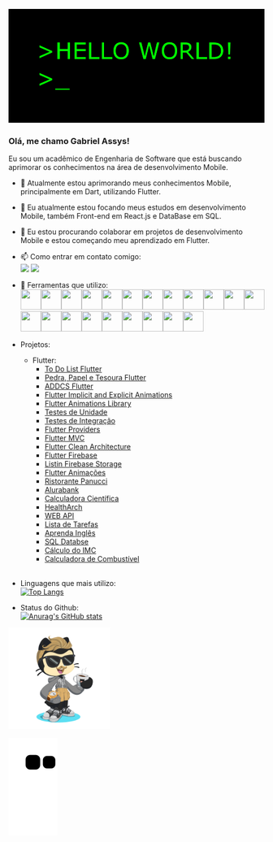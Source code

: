 ![gif](https://github.com/GABRIEL-ASSYS/Octocat/blob/main/68747470733a2f2f692e696d6775722e636f6d2f624841384b45372e676966.gif)
### Olá, me chamo Gabriel Assys!
Eu sou um acadêmico de Engenharia de Software que está buscando aprimorar os conhecimentos na área de desenvolvimento Mobile.
- 🔭 Atualmente estou aprimorando meus conhecimentos Mobile, principalmente em Dart, utilizando Flutter.
- 🌱 Eu atualmente estou focando meus estudos em desenvolvimento Mobile, também Front-end em React.js e DataBase em SQL.
- 🤝 Eu estou procurando colaborar em projetos de desenvolvimento Mobile e estou começando meu aprendizado em Flutter.
- 📫 Como entrar em contato comigo:<br/>
[<img src="https://img.shields.io/badge/linkedin-%230077B5.svg?&style=for-the-badge&logo=linkedin&logoColor=white" />](https://www.linkedin.com/in/gabriel-assys)
[<img src = "https://img.shields.io/badge/instagram-%23E4405F.svg?&style=for-the-badge&logo=instagram&logoColor=white">](https://www.instagram.com/gabriel_brachak/)
- 🔧 Ferramentas que utilizo:<br/>
<img src="https://cdn.jsdelivr.net/gh/devicons/devicon/icons/java/java-original-wordmark.svg" width="40" height="40"/><img src="https://cdn.jsdelivr.net/gh/devicons/devicon/icons/javascript/javascript-original.svg" width="40" height="40"/><img src="https://cdn.jsdelivr.net/gh/devicons/devicon/icons/c/c-original.svg" width="40" height="40"/><img src="https://cdn.jsdelivr.net/gh/devicons/devicon/icons/csharp/csharp-original.svg" width="40" height="40"/><img src="https://cdn.jsdelivr.net/gh/devicons/devicon/icons/html5/html5-original.svg" width="40" height="40"/><img src="https://cdn.jsdelivr.net/gh/devicons/devicon/icons/css3/css3-original.svg" width="40" height="40"/><img src="https://cdn.jsdelivr.net/gh/devicons/devicon/icons/git/git-original.svg" width="40" height="40"/><img src="https://cdn.jsdelivr.net/gh/devicons/devicon/icons/github/github-original-wordmark.svg" width="40" height="40"/><img src="https://cdn.jsdelivr.net/gh/devicons/devicon/icons/mysql/mysql-original-wordmark.svg" width="40" height="40"/><img src="https://cdn.jsdelivr.net/gh/devicons/devicon/icons/unity/unity-original.svg" width="40" height="40"/><img src="https://cdn.jsdelivr.net/gh/devicons/devicon/icons/androidstudio/androidstudio-original.svg" width="40" height="40"/><img src="https://cdn.jsdelivr.net/gh/devicons/devicon/icons/vscode/vscode-original.svg" width="40" height="40"/><img src="https://cdn.jsdelivr.net/gh/devicons/devicon/icons/canva/canva-original.svg" width="40" height="40"/><img src="https://cdn.jsdelivr.net/gh/devicons/devicon/icons/figma/figma-original.svg" width="40" height="40"/><img src="https://cdn.jsdelivr.net/gh/devicons/devicon/icons/python/python-original.svg" width="40" height="40"/><img src="https://cdn.jsdelivr.net/gh/devicons/devicon/icons/sass/sass-original.svg" width="40" height="40"/><img src="https://cdn.jsdelivr.net/gh/devicons/devicon/icons/trello/trello-plain.svg" width="40" height="40"/><img src="https://cdn.jsdelivr.net/gh/devicons/devicon/icons/react/react-original.svg" width="40" height="40"/><img src="https://cdn.jsdelivr.net/gh/devicons/devicon/icons/php/php-plain.svg" width="40" height="40"/><img 
src="https://cdn.jsdelivr.net/gh/devicons/devicon/icons/dart/dart-original.svg" width="40" height="40"/><img src="https://cdn.jsdelivr.net/gh/devicons/devicon/icons/flutter/flutter-original.svg" width="40" height="40"/>

- Projetos:
  * Flutter:
    * [To Do List Flutter](https://github.com/GABRIEL-ASSYS/To-Do-List-Flutter)
    * [Pedra, Papel e Tesoura Flutter](https://github.com/GABRIEL-ASSYS/pedra-papel-tesoura-Flutter)
    * [ADDCS Flutter](https://github.com/GABRIEL-ASSYS/ADDCS-Flutter-App)
    * [Flutter Implicit and Explicit Animations](https://github.com/GABRIEL-ASSYS/Flutter-Implicit-and-Explicit-Animations)
    * [Flutter Animations Library](https://github.com/GABRIEL-ASSYS/Flutter-Animations-Library)
    * [Testes de Unidade](https://github.com/GABRIEL-ASSYS/Testes-Automatizados-Flutter)
    * [Testes de Integração](https://github.com/GABRIEL-ASSYS/Testes-de-Integra-o-Flutter)
    * [Flutter Providers](https://github.com/GABRIEL-ASSYS/Flutter-Providers)
    * [Flutter MVC](https://github.com/GABRIEL-ASSYS/Flutter-MVC)
    * [Flutter Clean Architecture](https://github.com/GABRIEL-ASSYS/Flutter-Clean-Architecture)
    * [Flutter Firebase](https://github.com/GABRIEL-ASSYS/Flutter-Firebase)
    * [Listin Firebase Storage](https://github.com/GABRIEL-ASSYS/Listin-Firebase-Storage)
    * [Flutter Animações](https://github.com/GABRIEL-ASSYS/Flutter-animacoes)
    * [Ristorante Panucci](https://github.com/GABRIEL-ASSYS/Ristorante-Panucci)
    * [Alurabank](https://github.com/GABRIEL-ASSYS/Alurabank-Flutter)
    * [Calculadora Científica](https://github.com/GABRIEL-ASSYS/Calculadora-cientifica)
    * [HealthArch](https://github.com/GABRIEL-ASSYS/HealthArch-Flutter-2.0)
    * [WEB API](https://github.com/GABRIEL-ASSYS/Flutter-WEB-API)
    * [Lista de Tarefas](https://github.com/GABRIEL-ASSYS/Lista-de-Tarefas-Flutter-SQL)
    * [Aprenda Inglês](https://github.com/GABRIEL-ASSYS/flutter-aula-aprenda-ingles)
    * [SQL Databse](https://github.com/GABRIEL-ASSYS/SQL-DB-Flutter/blob/master/README.md)
    * [Cálculo do IMC](https://github.com/GABRIEL-ASSYS/App-calculo-IMC/blob/master/README.md)
    * [Calculadora de Combustível](https://github.com/GABRIEL-ASSYS/Calculadora-de-Combustivel)
    <br/>
          
- Linguagens que mais utilizo:  <br/>
[![Top Langs](https://github-readme-stats.vercel.app/api/top-langs/?username=GABRIEL-ASSYS)](https://github.com/anuraghazra/github-readme-stats) <br/>
- Status do Github:  <br/>
[![Anurag's GitHub stats](https://github-readme-stats.vercel.app/api?username=GABRIEL-ASSYS)](https://github.com/anuraghazra/github-readme-stats)<br/>
<img src="https://github.com/GABRIEL-ASSYS/Octocat/blob/main/octocat-1674837986440.png" width="200" height="200"/>
<br/>

![Snake animation](https://github.com/GABRIEL-ASSYS/GABRIEL-ASSYS/blob/output/github-contribution-grid-snake.svg)
